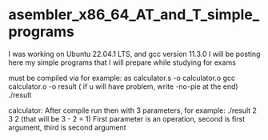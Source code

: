 # asembler_x86_64_AT_and_T_simple_programs
I was working on Ubuntu 22.04.1 LTS, and gcc version 11.3.0
I will be posting here my simple programs that I will prepare while studying for exams

must be compiled via for example:
as calculator.s -o calculator.o
gcc calculator.o -o result ( if u will have problem, write -no-pie at the end)
./result 

calculator:
After compile run then with 3 parameters, for example:
./result 2 3 2 (that will be 3 - 2 = 1)
First parameter is an operation, second is first argument, third is second argument

